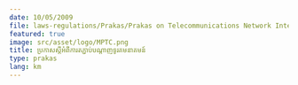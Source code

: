 ```yaml
---
date: 10/05/2009
file: laws-regulations/Prakas/Prakas on Telecommunications Network Interconnection.pdf
featured: true
image: src/asset/logo/MPTC.png
title: ប្រកាសស្តីអំពីការតភ្ជាប់បណ្តាញទូរគមនាគមន៍
type: prakas
lang: km
---
```

